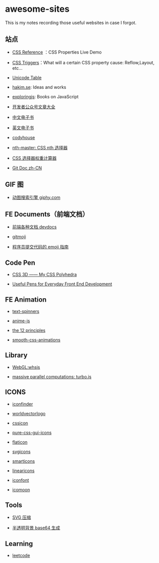 # awesome-sites

This is my notes recording those useful websites in case I forgot.

## 站点

- [CSS Reference](http://cssreference.io/) ：CSS Properties Live Demo

- [CSS Triggers](https://csstriggers.com/)：What will a certain CSS property cause: Reflow,Layout, etc...

- [Unicode Table](https://unicode-table.com/cn/)

- [hakim.se](http://hakim.se/): Ideas and works

- [exploringjs](http://exploringjs.com/): Books on JavaScript

- [开发者公众号文章大全](http://www.10tiao.com/)

- [中文电子书](http://bestcbooks.com/)

- [英文电子书](http://ebook.wemlion.com/)

- [codyhouse](https://codyhouse.co/)

- [nth-master: CSS nth 选择器](http://nthmaster.com/)

- [CSS 选择器权重计算器](http://specificity.keegan.st/)

- [Git Doc zh-CN](https://git-scm.com/book/zh/v2)

## GIF 图

- [动图搜索引擎 giphy.com ](http://giphy.com/)

## FE Documents（前端文档）

- [前端各种文档 devdocs](http://devdocs.io/)

- [gitmoji](https://gitmoji.carloscuesta.me/)

- [程序员提交代码的 emoji 指南](https://www.h5jun.com/post/gitmoji.html)


## Code Pen

- [CSS 3D —— My CSS Polyhedra](https://codepen.io/collection/eErLu/)

- [Useful Pens for Everyday Front End Development](http://codepen.io/collection/nMgKxJ/2/)

## FE Animation 

- [text-spinners](http://tawian.io/text-spinners/)

- [anime-js](http://anime-js.com/)

- [the 12 principles](http://the12principles.tumblr.com/)

- [smooth-css-animations](https://blog.gyrosco.pe/smooth-css-animations-7d8ffc2c1d29#.bcmxxqmi1)


## Library

- [WebGL:whsjs](https://whsjs.io)

- [massive parallel computations: turbo.js](https://turbo.github.io/)


## ICONS

- [iconfinder](https://www.iconfinder.com/)

- [worldvectorlogo](https://worldvectorlogo.com)

- [cssicon](http://cssicon.space/#/)

- [pure-css-gui-icons](http://nicolasgallagher.com/pure-css-gui-icons/)

- [flaticon](http://www.flaticon.com/)

- [svgicons](http://svgicons.sparkk.fr/)

- [smarticons](https://smarticons.co/)

- [linearicons](https://linearicons.com/free)

- [iconfont](http://www.iconfont.cn/)

- [icomoon](https://icomoon.io/app/)


## Tools

- [SVG 压缩](https://jakearchibald.github.io/svgomg/)

- [半透明背景 base64 生成](http://png-pixel.com/)

## Learning

- [leetcode](https://leetcode.com)
